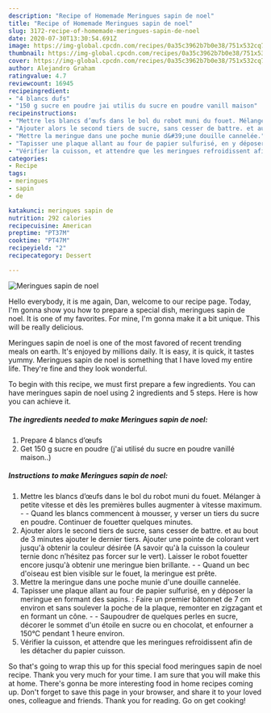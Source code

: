 ```yaml
---
description: "Recipe of Homemade Meringues sapin de noel"
title: "Recipe of Homemade Meringues sapin de noel"
slug: 3172-recipe-of-homemade-meringues-sapin-de-noel
date: 2020-07-30T13:30:54.691Z
image: https://img-global.cpcdn.com/recipes/0a35c3962b7b0e38/751x532cq70/meringues-sapin-de-noel-photo-principale-de-la-recette.jpg
thumbnail: https://img-global.cpcdn.com/recipes/0a35c3962b7b0e38/751x532cq70/meringues-sapin-de-noel-photo-principale-de-la-recette.jpg
cover: https://img-global.cpcdn.com/recipes/0a35c3962b7b0e38/751x532cq70/meringues-sapin-de-noel-photo-principale-de-la-recette.jpg
author: Alejandro Graham
ratingvalue: 4.7
reviewcount: 16945
recipeingredient:
- "4 blancs dufs"
- "150 g sucre en poudre jai utilis du sucre en poudre vanill maison"
recipeinstructions:
- "Mettre les blancs d’œufs dans le bol du robot muni du fouet. Mélanger à petite vitesse et dès les premières bulles augmenter à vitesse maximum.  Quand les blancs commencent à mousser, y verser un tiers du sucre en poudre. Continuer de fouetter quelques minutes."
- "Ajouter alors le second tiers de sucre, sans cesser de battre. et au bout de 3 minutes ajouter le dernier tiers. Ajouter une pointe de colorant vert jusqu&#39;à obtenir la couleur désirée (A savoir qu&#39;à la cuisson la couleur ternie donc n’hésitez pas forcer sur le vert). Laisser le robot fouetter encore jusqu&#39;à obtenir une meringue bien brillante.  Quand un bec d&#39;oiseau est bien visible sur le fouet, la meringue est prête."
- "Mettre la meringue dans une poche munie d&#39;une douille cannelée."
- "Tapisser une plaque allant au four de papier sulfurisé, en y déposer la meringue en formant des sapins. : Faire un premier bâtonnet de 7 cm environ et sans soulever la poche de la plaque, remonter en zigzagant et en formant un cône.  Saupoudrer de quelques perles en sucre, décorer le sommet d&#39;un étoile en sucre ou en chocolat, et enfourner a 150°C pendant 1 heure environ."
- "Vérifier la cuisson, et attendre que les meringues refroidissent afin de les détacher du papier cuisson."
categories:
- Recipe
tags:
- meringues
- sapin
- de

katakunci: meringues sapin de 
nutrition: 292 calories
recipecuisine: American
preptime: "PT37M"
cooktime: "PT47M"
recipeyield: "2"
recipecategory: Dessert

---
```



![Meringues sapin de noel](https://img-global.cpcdn.com/recipes/0a35c3962b7b0e38/751x532cq70/meringues-sapin-de-noel-photo-principale-de-la-recette.jpg)

Hello everybody, it is me again, Dan, welcome to our recipe page. Today, I'm gonna show you how to prepare a special dish, meringues sapin de noel. It is one of my favorites. For mine, I'm gonna make it a bit unique. This will be really delicious.



Meringues sapin de noel is one of the most favored of recent trending meals on earth. It's enjoyed by millions daily. It is easy, it is quick, it tastes yummy. Meringues sapin de noel is something that I have loved my entire life. They're fine and they look wonderful.


To begin with this recipe, we must first prepare a few ingredients. You can have meringues sapin de noel using 2 ingredients and 5 steps. Here is how you can achieve it.

<!--inarticleads1-->

##### The ingredients needed to make Meringues sapin de noel:

1. Prepare 4 blancs d’œufs
1. Get 150 g sucre en poudre (j&#39;ai utilisé du sucre en poudre vanillé maison..)




<!--inarticleads2-->

##### Instructions to make Meringues sapin de noel:

1. Mettre les blancs d’œufs dans le bol du robot muni du fouet. Mélanger à petite vitesse et dès les premières bulles augmenter à vitesse maximum. -  - Quand les blancs commencent à mousser, y verser un tiers du sucre en poudre. Continuer de fouetter quelques minutes.
1. Ajouter alors le second tiers de sucre, sans cesser de battre. et au bout de 3 minutes ajouter le dernier tiers. Ajouter une pointe de colorant vert jusqu&#39;à obtenir la couleur désirée (A savoir qu&#39;à la cuisson la couleur ternie donc n’hésitez pas forcer sur le vert). Laisser le robot fouetter encore jusqu&#39;à obtenir une meringue bien brillante. -  - Quand un bec d&#39;oiseau est bien visible sur le fouet, la meringue est prête.
1. Mettre la meringue dans une poche munie d&#39;une douille cannelée.
1. Tapisser une plaque allant au four de papier sulfurisé, en y déposer la meringue en formant des sapins. : Faire un premier bâtonnet de 7 cm environ et sans soulever la poche de la plaque, remonter en zigzagant et en formant un cône. -  - Saupoudrer de quelques perles en sucre, décorer le sommet d&#39;un étoile en sucre ou en chocolat, et enfourner a 150°C pendant 1 heure environ.
1. Vérifier la cuisson, et attendre que les meringues refroidissent afin de les détacher du papier cuisson.




So that's going to wrap this up for this special food meringues sapin de noel recipe. Thank you very much for your time. I am sure that you will make this at home. There's gonna be more interesting food in home recipes coming up. Don't forget to save this page in your browser, and share it to your loved ones, colleague and friends. Thank you for reading. Go on get cooking!

